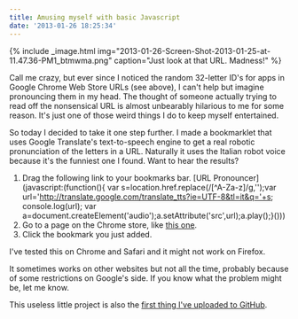 ```yaml
---
title: Amusing myself with basic Javascript
date: '2013-01-26 18:25:34'
---
```



{% include _image.html img="2013-01-26-Screen-Shot-2013-01-25-at-11.47.36-PM1_btmwma.png" caption="Just look at that URL. Madness!"  %}

Call me crazy, but ever since I noticed the random 32-letter ID's for apps in Google Chrome Web Store URLs (see above), I can't help but imagine pronouncing them in my head. The thought of someone actually trying to read off the nonsensical URL is almost unbearably hilarious to me for some reason. It's just one of those weird things I do to keep myself entertained.

So today I decided to take it one step further. I made a bookmarklet that uses Google Translate's text-to-speech engine to get a real robotic pronunciation of the letters in a URL. Naturally it uses the Italian robot voice because it's the funniest one I found. Want to hear the results?

1. Drag the following link to your bookmarks bar. [URL Pronouncer](javascript:(function(){ var s=location.href.replace(/[^A-Za-z]/g,'');var url='http://translate.google.com/translate_tts?ie=UTF-8&tl=it&q='+s; console.log(url); var a=document.createElement('audio');a.setAttribute('src',url);a.play();}()))
2. Go to a page on the Chrome store, like [this one](https://chrome.google.com/webstore/detail/google-maps/lneaknkopdijkpnocmklfnjbeapigfbh?utm_source=chrome-ntp-icon).
3. Click the bookmark you just added.

I've tested this on Chrome and Safari and it might not work on Firefox.

It sometimes works on other websites but not all the time, probably because of some restrictions on Google's side. If you know what the problem might be, let me know.

This useless little project is also the [first thing I've uploaded to GitHub](https://gist.github.com/4643405).


